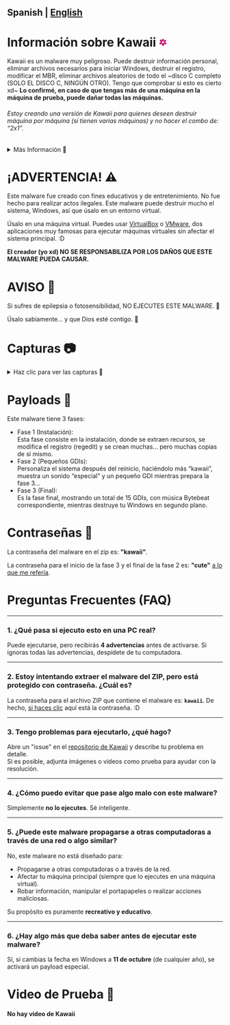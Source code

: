 ## Spanish | [English](README.md)
# Información sobre Kawaii <img width="20" alt="Logo de Kawaii" src="Assets/kawaii.png">
Kawaii es un malware muy peligroso. Puede destruir información personal, eliminar archivos necesarios para iniciar Windows, destruir el registro, modificar el MBR, eliminar archivos aleatorios de todo el ~disco C completo (SOLO EL DISCO C, NINGÚN OTRO). Tengo que comprobar si esto es cierto xd~ **Lo confirmé, en caso de que tengas más de una máquina en la máquina de prueba, puede dañar todas las máquinas.**

###### Estoy creando una versión de Kawaii para quienes deseen destruir máquina por máquina (si tienen varias máquinas) y no hacer el combo de: “2x1”.
<details>
  
<summary> Más Información 📄 </summary>

  * Creado por: Joseantonio3100 alias ItzMoon931  
  * Tipo de archivo: exe  
  * Sistemas soportados: Windows 7 y superior  
  * Programado en: C# (Csharp)  
  * Requisitos: .Net Framework 4.0  
  * Nivel de destrucción: 11 (Porque un 10 no es suficiente para describir lo peligroso que es).  
  * Idiomas: Español e Inglés (*Kawaii detecta el idioma de tu dispositivo y se ajusta al idioma detectado. Si tu computadora no tiene configurado el idioma español, se establecerá en inglés, independientemente de si es coreano, japonés o cualquier otro idioma.*)
</details>

# ¡ADVERTENCIA! ⚠

Este malware fue creado con fines educativos y de entretenimiento. No fue hecho para realizar actos ilegales. Este malware puede destruir mucho el sistema, Windows, así que úsalo en un entorno virtual.

Úsalo en una máquina virtual. Puedes usar [VirtualBox](https://www.virtualbox.org/wiki/Downloads) o [VMware](https://www.vmware.com/products/desktop-hypervisor/workstation-and-fusion), dos aplicaciones muy famosas para ejecutar máquinas virtuales sin afectar el sistema principal. :D

**El creador (yo xd) NO SE RESPONSABILIZA POR LOS DAÑOS QUE ESTE MALWARE PUEDA CAUSAR.**

# AVISO 📣
Si sufres de epilepsia o fotosensibilidad, NO EJECUTES ESTE MALWARE. 👀

Úsalo sabiamente... y que Dios esté contigo. 🙏

# Capturas 📷
<details>
  
<summary> Haz clic para ver las capturas 📄 </summary>

  <img width="500" alt="Payload1" src="Assets/Payload1.png"> <img width="500" alt="Payload2" src="Assets/Payload2.png"> 
  <img width="500" alt="Payload3" src="Assets/Payload3.png"> 
</details>

# Payloads 🔧
Este malware tiene 3 fases:

* Fase 1 (Instalación):  
  Esta fase consiste en la instalación, donde se extraen recursos, se modifica el registro (regedit) y se crean muchas... pero muchas copias de sí mismo.  
* Fase 2 (Pequeños GDIs):  
  Personaliza el sistema después del reinicio, haciéndolo más “kawaii”, muestra un sonido “especial” y un pequeño GDI mientras prepara la fase 3...  
* Fase 3 (Final):  
  Es la fase final, mostrando un total de 15 GDIs, con música Bytebeat correspondiente, mientras destruye tu Windows en segundo plano.  

# Contraseñas 🔑

La contraseña del malware en el zip es: **"kawaii"**.

La contraseña para el inicio de la fase 3 y el final de la fase 2 es: **"cute"** [a lo que me refería](https://github.com/ItzMoon931/Kawaii/Assets/Fase3Password.png).

# Preguntas Frecuentes (FAQ)

---

### 1. ¿Qué pasa si ejecuto esto en una PC real?  
Puede ejecutarse, pero recibirás **4 advertencias** antes de activarse. Si ignoras todas las advertencias, despídete de tu computadora.  

---

### 2. Estoy intentando extraer el malware del ZIP, pero está protegido con contraseña. ¿Cuál es?  
La contraseña para el archivo ZIP que contiene el malware es: **`kawaii`**. De hecho, [si haces clic](#contraseñas-) aquí está la contraseña. :D  

---

### 3. Tengo problemas para ejecutarlo, ¿qué hago?  
Abre un "issue" en el [repositorio de Kawaii](https://github.com/ItzMoon931/Kawaii) y describe tu problema en detalle.  
Si es posible, adjunta imágenes o videos como prueba para ayudar con la resolución.  

---

### 4. ¿Cómo puedo evitar que pase algo malo con este malware?  
Simplemente **no lo ejecutes**. Sé inteligente.  

---

### 5. ¿Puede este malware propagarse a otras computadoras a través de una red o algo similar?  
No, este malware no está diseñado para:  
- Propagarse a otras computadoras o a través de la red.  
- Afectar tu máquina principal (siempre que lo ejecutes en una máquina virtual).  
- Robar información, manipular el portapapeles o realizar acciones maliciosas.  

Su propósito es puramente **recreativo y educativo**.  

---

### 6. ¿Hay algo más que deba saber antes de ejecutar este malware?  
Sí, si cambias la fecha en Windows a **11 de octubre** (de cualquier año), se activará un payload especial.  

# Video de Prueba 📸

#### No hay video de Kawaii
